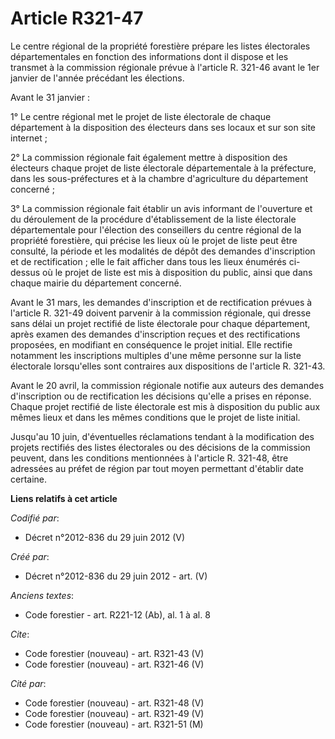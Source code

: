 # Article R321-47

Le centre régional de la propriété forestière prépare les listes électorales départementales en fonction des informations
dont il dispose et les transmet à la commission régionale prévue à l'article R. 321-46 avant le 1er janvier de l'année
précédant les élections. 

Avant le 31 janvier : 

1° Le centre régional met le projet de liste électorale de chaque département à la disposition des électeurs dans ses locaux
et sur son site internet ; 

2° La commission régionale fait également mettre à disposition des électeurs chaque projet de liste électorale départementale
à la préfecture, dans les sous-préfectures et à la chambre d'agriculture du département concerné ; 

3° La commission régionale fait établir un avis informant de l'ouverture et du déroulement de la procédure d'établissement de
la liste électorale départementale pour l'élection des conseillers du centre régional de la propriété forestière, qui précise
les lieux où le projet de liste peut être consulté, la période et les modalités de dépôt des demandes d'inscription et de
rectification ; elle le fait afficher dans tous les lieux énumérés ci-dessus où le projet de liste est mis à disposition du
public, ainsi que dans chaque mairie du département concerné. 

Avant le 31 mars, les demandes d'inscription et de rectification prévues à l'article R. 321-49 doivent parvenir à la
commission régionale, qui dresse sans délai un projet rectifié de liste électorale pour chaque département, après examen des
demandes d'inscription reçues et des rectifications proposées, en modifiant en conséquence le projet initial. Elle rectifie
notamment les inscriptions multiples d'une même personne sur la liste électorale lorsqu'elles sont contraires aux
dispositions de l'article R. 321-43. 

Avant le 20 avril, la commission régionale notifie aux auteurs des demandes d'inscription ou de rectification les décisions
qu'elle a prises en réponse. Chaque projet rectifié de liste électorale est mis à disposition du public aux mêmes lieux et
dans les mêmes conditions que le projet de liste initial. 

Jusqu'au 10 juin, d'éventuelles réclamations tendant à la modification des projets rectifiés des listes électorales ou des
décisions de la commission peuvent, dans les conditions mentionnées à l'article R. 321-48, être adressées au préfet de région
par tout moyen permettant d'établir date certaine.

**Liens relatifs à cet article**

_Codifié par_:

  - Décret n°2012-836 du 29 juin 2012 (V)

_Créé par_:

  - Décret n°2012-836 du 29 juin 2012 - art. (V)

_Anciens textes_:

  - Code forestier - art. R221-12 (Ab), al. 1 à al. 8

_Cite_:

  - Code forestier (nouveau) - art. R321-43 (V)
  - Code forestier (nouveau) - art. R321-46 (V)

_Cité par_:

  - Code forestier (nouveau) - art. R321-48 (V)
  - Code forestier (nouveau) - art. R321-49 (V)
  - Code forestier (nouveau) - art. R321-51 (M)
